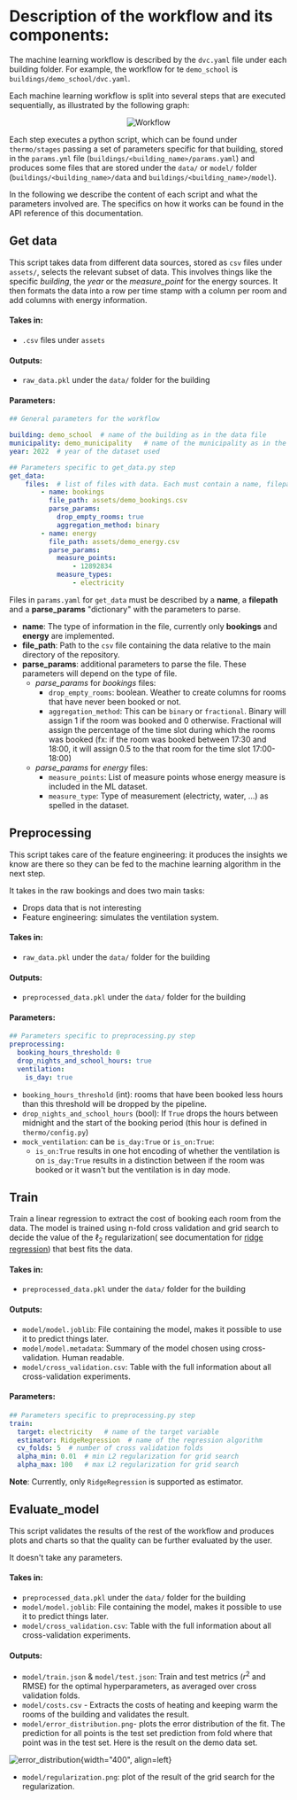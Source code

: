 # Description of the workflow and its components:

The machine learning workflow is described by the `dvc.yaml` file under each building folder. For example, the workflow for te `demo_school` is `buildings/demo_school/dvc.yaml`.

Each machine learning workflow is split into several steps that are executed sequentially, as illustrated by the following graph:

<p align="center">
  <img src="../../assets/diagram.drawio.svg" alt="Workflow"/>
</p>

Each step executes a python script, which can be found under `thermo/stages` passing a set of parameters specific for that building, stored in the `params.yml` file (`buildings/<building_name>/params.yaml`) and produces some files that are stored under the `data/` or `model/` folder (`buildings/<building_name>/data` and `buildings/<building_name>/model`).

In the following we describe the content of each script and what the parameters involved are. The specifics on how it works can be found in the API reference of this documentation.

## Get data
This script takes data from different data sources, stored as `csv` files under `assets/`, selects the relevant subset of data.
This involves things like the specific *building*, the *year* or the *measure_point* for the energy sources. It then formats the data into a row per time stamp with a column per room and add columns with energy information.

#### Takes in:
- `.csv` files under `assets`

#### Outputs:
- `raw_data.pkl` under the `data/` folder for the building

#### Parameters:
```yaml
## General parameters for the workflow

building: demo_school  # name of the building as in the data file
municipality: demo_municipality   # name of the municipality as in the data file
year: 2022  # year of the dataset used

## Parameters specific to get_data.py step
get_data:
    files:  # list of files with data. Each must contain a name, filepath and parse_params
        - name: bookings
          file_path: assets/demo_bookings.csv
          parse_params:
            drop_empty_rooms: true
            aggregation_method: binary
        - name: energy
          file_path: assets/demo_energy.csv
          parse_params:
            measure_points:
                - 12892834
            measure_types:
                - electricity
```
Files in `params.yaml` for `get_data` must be described by a **name**, a **filepath** and a **parse_params** "dictionary" with the parameters to parse.

- **name**: The type of information in the file, currently only **bookings** and **energy** are implemented.
- **file_path**: Path to the `csv` file containing the data relative to the main directory of the repository.
- **parse_params**: additional parameters to parse the file. These parameters will depend on the type of file.
    - *parse_params* for *bookings* files:
        - `drop_empty_rooms`: boolean. Weather to create columns for rooms that have never been booked or not.
        - `aggregation_method`: This can be `binary` or `fractional`. Binary will assign 1 if the room was booked and 0 otherwise. Fractional will assign the percentage of the time slot during which the rooms was booked (fx: if the room was booked between 17:30 and 18:00, it will assign 0.5 to the that room for the time slot 17:00-18:00)
    - *parse_params* for *energy* files:
        - `measure_points`: List of measure points whose energy measure is included in the ML dataset.
        - `measure_type`: Type of measurement (electricty, water, ...) as spelled in the dataset.


## Preprocessing
This script takes care of the feature engineering: it produces the insights we know are there so they can be fed to the machine learning algorithm in the next step.

It takes in the raw bookings and does two main tasks:
- Drops data that is not interesting
- Feature engineering: simulates the ventilation system.

#### Takes in:
- `raw_data.pkl` under the `data/` folder for the building

#### Outputs:
- `preprocessed_data.pkl` under the `data/` folder for the building

#### Parameters:
```yaml
## Parameters specific to preprocessing.py step
preprocessing:
  booking_hours_threshold: 0
  drop_nights_and_school_hours: true
  ventilation:
    is_day: true
```

- `booking_hours_threshold` (int): rooms that have been booked less hours than this threshold will be dropped by the pipeline.
- `drop_nights_and_school_hours` (bool): If `True` drops the hours between midnight and the start of the booking period (this hour is defined in `thermo/config.py`)
- `mock_ventilation`: can be `is_day:True` or `is_on:True`:
    - `is_on:True` results in one hot encoding of
    whether the ventilation is on
    `is_day:True` results
    in a distinction between if the room was booked or it wasn't
    but the ventilation is in day mode.

## Train
Train a linear regression to extract the cost of booking each room from the data. The model is trained using n-fold cross validation and grid search to decide the value of the $\ell_2$ regularization( see documentation for [ridge regression](https://scikit-learn.org/stable/modules/generated/sklearn.linear_model.Ridge.html)) that best fits the data.


#### Takes in:
- `preprocessed_data.pkl` under the `data/` folder for the building

#### Outputs:
- `model/model.joblib`: File containing the model, makes it possible to use it to predict things later.
- `model/model.metadata`: Summary of the model chosen using cross-validation. Human readable.
- `model/cross_validation.csv`: Table with the full information about all cross-validation experiments.

#### Parameters:
```yaml
## Parameters specific to preprocessing.py step
train:
  target: electricity   # name of the target variable
  estimator: RidgeRegression  # name of the regression algorithm
  cv_folds: 5  # number of cross validation folds
  alpha_min: 0.01  # min L2 regularization for grid search
  alpha_max: 100   # max L2 regularization for grid search
```
**Note**: Currently, only `RidgeRegression` is supported as estimator.

## Evaluate_model

This script validates the results of the rest of the workflow and produces plots and charts so that the quality can be further evaluated by the user.

It doesn't take any parameters.

#### Takes in:
- `preprocessed_data.pkl` under the `data/` folder for the building
- `model/model.joblib`: File containing the model, makes it possible to use it to predict things later.
- `model/cross_validation.csv`: Table with the full information about all cross-validation experiments.

#### Outputs:
- `model/train.json` & `model/test.json`: Train and test metrics ($r^2$  and RMSE) for the optimal hyperparameters, as averaged over cross validation folds.
- `model/costs.csv` - Extracts the costs of heating and keeping warm the rooms of the building and validates the result.
- `model/error_distribution.png`- plots the error distribution of the fit. The prediction for all points is the test set prediction from fold where that point was in the test set.  Here is the result on the demo data set.

![error_distribution](../assets/error_distribution.png){width="400", align=left}

- `model/regularization.png`: plot of the result of the grid search for the regularization.

